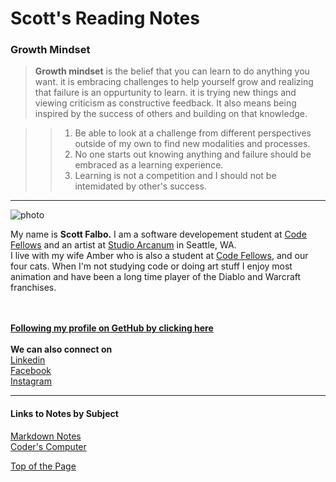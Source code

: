#  Scott's Reading Notes 

### Growth Mindset

> **Growth mindset** is the belief that you can learn to do anything you want.  it is embracing challenges to help yourself grow and realizing that failure is an oppurtunity to learn.  it is trying new things and viewing criticism as constructive feedback.  It also means being inspired by the success of others and building on that knowledge.

>> 1. Be able to look at a challenge from different perspectives outside of my own to find new modalities and processes.
>> 2. No one starts out knowing anything and failure should be embraced as a learning experience.
>> 3. Learning is not a competition and I should not be intemidated by other's success.
<hr />

![photo](https://avatars1.githubusercontent.com/u/67803329?s=460&u=92ace7e6cedf0c3582317b5620d2575ca0d49604&v=4)

My name is **Scott Falbo.**  I am a software developement student at [Code Fellows](https://www.codefellows.org/) and an artist at [Studio Arcanum](http://studioarcanum.com/) in Seattle, WA.  
I live with my wife Amber who is also a student at [Code Fellows](https://www.codefellows.org/), and our four cats.  When I'm not studying code or doing art stuff I enjoy most animation and have been a long time player of the Diablo and Warcraft franchises.  

<br><br>
**[Following my profile on GetHub by clicking here](https://github.com/scottfalbo)**
<br><br>
**We can also connect on** <br>
[Linkedin](https://www.linkedin.com/in/scott-falbo-5523a41b1) <br>
[Facebook](https://www.facebook.com/scottfalboart) <br>
[Instagram](https://www.instagram.com/scottfalboart)
<hr />

#### Links to Notes by Subject
[Markdown Notes](markdown-notes.md)<br />
[Coder's Computer](coders-computer.md)

[Top of the Page](#scotts-reading-notes)
